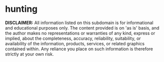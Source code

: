 # hunting  

**DISCLAIMER:** All information listed on this subdomain is for informational and educational purposes only. The content provided is on 'as is' basis, and the author makes no representations or warranties of any kind, express or implied, about the completeness, accuracy, reliability, suitability, or availability of the information, products, services, or related graphics contained within. Any reliance you place on such information is therefore strictly at your own risk.  
